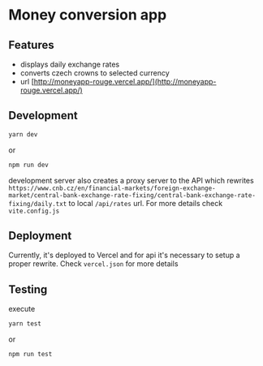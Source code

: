 # Money conversion app

## Features

- displays daily exchange rates
- converts czech crowns to selected currency
- url [http://moneyapp-rouge.vercel.app/](http://moneyapp-rouge.vercel.app/)

## Development

```sh
yarn dev
```

or

```sh
npm run dev
```

development server also creates a proxy server to the API which rewrites
`https://www.cnb.cz/en/financial-markets/foreign-exchange-market/central-bank-exchange-rate-fixing/central-bank-exchange-rate-fixing/daily.txt` to local `/api/rates` url. For more details check `vite.config.js`

## Deployment

Currently, it's deployed to Vercel and for api it's necessary to setup a proper rewrite. Check `vercel.json` for more details

## Testing

execute

```sh
yarn test
```

or

```sh
npm run test
```

